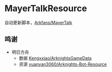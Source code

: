 # MayerTalkResource

自动更新脚本，[Arkfans/MayerTalk](https://github.com/Arkfans/MayerTalk)

## 鸣谢

 - 明日方舟
   - 数据 [Kengxxiao/ArknightsGameData](https://github.com/Kengxxiao/ArknightsGameData)
   - 资源 [yuanyan3060/Arknights-Bot-Resource](https://github.com/yuanyan3060/Arknights-Bot-Resource)
